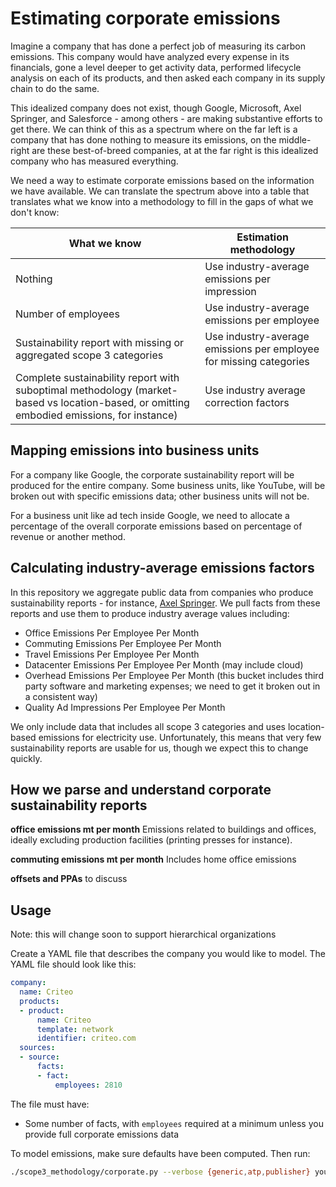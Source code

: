 # Estimating corporate emissions

Imagine a company that has done a perfect job of measuring its carbon emissions. This company would have analyzed every expense in its financials, gone a level deeper to get activity data, performed lifecycle analysis on each of its products, and then asked each company in its supply chain to do the same.

This idealized company does not exist, though Google, Microsoft, Axel Springer, and Salesforce - among others - are making substantive efforts to get there. We can think of this as a spectrum where on the far left is a company that has done nothing to measure its emissions, on the middle-right are these best-of-breed companies, at at the far right is this idealized company who has measured everything.

We need a way to estimate corporate emissions based on the information we have available. We can translate the spectrum above into a table that translates what we know into a methodology to fill in the gaps of what we don't know:

What we know | Estimation methodology
---|---
Nothing | Use industry-average emissions per impression
Number of employees | Use industry-average emissions per employee
Sustainability report with missing or aggregated scope 3 categories | Use industry-average emissions per employee for missing categories
Complete sustainability report with suboptimal methodology (market-based vs location-based, or omitting embodied emissions, for instance) | Use industry average correction factors

## Mapping emissions into business units

For a company like Google, the corporate sustainability report will be produced for the entire company. Some business units, like YouTube, will be broken out with specific emissions data; other business units will not be.

For a business unit like ad tech inside Google, we need to allocate a percentage of the overall corporate emissions based on percentage of revenue or another method.

## Calculating industry-average emissions factors

In this repository we aggregate public data from companies who produce sustainability reports - for instance, [Axel Springer](../sources/companies/axel%20springer/data.yaml). We pull facts from these reports and use them to produce industry average values including:

- Office Emissions Per Employee Per Month
- Commuting Emissions Per Employee Per Month
- Travel Emissions Per Employee Per Month
- Datacenter Emissions Per Employee Per Month (may include cloud)
- Overhead Emissions Per Employee Per Month (this bucket includes third party software and marketing expenses; we need to get it broken out in a consistent way)
- Quality Ad Impressions Per Employee Per Month

We only include data that includes all scope 3 categories and uses location-based emissions for electricity use. Unfortunately, this means that very few sustainability reports are usable for us, though we expect this to change quickly.

## How we parse and understand corporate sustainability reports

**office emissions mt per month**
Emissions related to buildings and offices, ideally excluding production facilities (printing presses for instance).

**commuting emissions mt per month**
Includes home office emissions

**offsets and PPAs**
to discuss

## Usage

Note: this will change soon to support hierarchical organizations

Create a YAML file that describes the company you would like to model. The YAML file should look like this:

```yaml
company:
  name: Criteo
  products:
  - product:
      name: Criteo
      template: network
      identifier: criteo.com
  sources:
  - source:
      facts:
      - fact:
          employees: 2810
```

The file must have:

- Some number of facts, with `employees` required at a minimum unless you provide full corporate emissions data

To model emissions, make sure defaults have been computed. Then run:

```sh
./scope3_methodology/corporate.py --verbose {generic,atp,publisher} your_model.yaml
```
